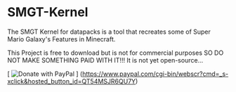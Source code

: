 # SMGT-Kernel
The SMGT Kernel for datapacks is a tool that recreates some of Super Mario Galaxy's Features in Minecraft.

This Project is free to download but is not for commercial purposes SO DO NOT MAKE SOMETHING PAID WITH IT!!!
It is not yet open-source...

[
  ![Donate with PayPal](https://raw.githubusercontent.com/stefan-niedermann/paypal-donate-button/master/paypal-donate-button.png)
]
(https://www.paypal.com/cgi-bin/webscr?cmd=_s-xclick&hosted_button_id=QT54MSJR6QU7Y)
